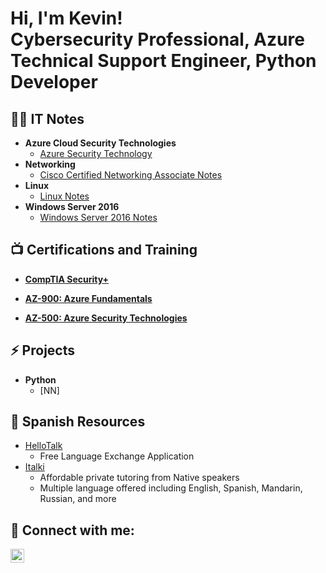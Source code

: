 <h1>Hi, I'm Kevin! <br/><a>Cybersecurity Professional</a>,<a> Azure Technical Support Engineer, <a> Python Developer</a></h1>

<h2>👨‍💻 IT Notes </h2>

- <b>Azure Cloud Security Technologies</b>
  - [Azure Security Technology](https://github.com/earkevin11/Azure-Security-Technologies)
- <b>Networking </b>
  - [Cisco Certified Networking Associate Notes](https://github.com/earkevin11/CCNA-Notes)
- <b>Linux</b>
  - [Linux Notes]()
- <b>Windows Server 2016</b>
  - [Windows Server 2016 Notes](https://github.com/earkevin11/Windows-Server-2016)
  
  

<h2>📺 Certifications and Training </h2>
  
  - <b>[CompTIA Security+](https://www.credly.com/badges/5ca58ace-fda1-4e86-b83f-9e4aae9e3191?source=linked_in_profile)</b>
  
  - <b>[AZ-900: Azure Fundamentals](https://www.credly.com/badges/9e17493d-8df3-411f-9f96-3707e1b32ef6) </b>
  
  - <b>[AZ-500: Azure Security Technologies](https://www.credly.com/badges/9e17493d-8df3-411f-9f96-3707e1b32ef6) </b>
  
<h2> ⚡ Projects </h2>
  
- <b>Python</b> 
  - [NN]
 
<h2> 🔭 Spanish Resources </h2>

  - [HelloTalk](https://www.hellotalk.com/?lang=en)
    - Free Language Exchange Application 
  - [Italki](https://www.italki.com/)
    - Affordable private tutoring from Native speakers
    - Multiple language offered including English, Spanish, Mandarin, Russian, and more
  
<h2> 🤳 Connect with me:</h2>

[<img align="left" alt="JoshMadakor | LinkedIn" width="22px" src="https://cdn.jsdelivr.net/npm/simple-icons@v3/icons/linkedin.svg" />][linkedin]

[linkedin]: https://www.linkedin.com/in/kevin-ear/

<!--
**joshmadakor1/joshmadakor1** is a ✨ _special_ ✨ repository because its `README.md` (this file) appears on your GitHub profile.

Here are some ideas to get you started:

- 🔭 I’m currently working on ...
- 🌱 I’m currently learning ...
- 👯 I’m looking to collaborate on ...
- 🤔 I’m looking for help with ...
- 💬 Ask me about ...
- 📫 How to reach me: ...
- 😄 Pronouns: ...
- ⚡ Fun fact: ...
-->
